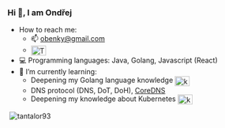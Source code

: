 ### Hi 👋, I am Ondřej

- How to reach me: 
  - 📫 obenky@gmail.com
  - <a href="https://www.linkedin.com/in/ond%C5%99ej-benkovsk%C3%BD-5b0842ba" target="blank"><img align="center" src="https://cdn.jsdelivr.net/npm/simple-icons@3.0.1/icons/linkedin.svg" alt="Tantalor93" height="20" width="30" /></a>
- 💻 Programming languages: Java, Golang, Javascript (React)
- 🌱 I’m currently learning:
  - Deepening my Golang language knowledge <a href="https://kubernetes.io/" target="blank"><img align="center" src="https://cdn.jsdelivr.net/npm/simple-icons@3.0.1/icons/golanguage.svg" alt="kubernetes" height="20" width="30" /></a>
  - DNS protocol (DNS, DoT, DoH), [CoreDNS](https://github.com/coredns/coredns)
  - Deepening my knowledge about Kubernetes <a href="https://kubernetes.io/" target="blank"><img align="center" src="https://cdn.jsdelivr.net/npm/simple-icons@3.0.1/icons/kubernetes.svg" alt="kubernetes" height="20" width="30" /></a>

<p>&nbsp;<img align="center" src="https://github-readme-stats.vercel.app/api?username=tantalor93&show_icons=true" alt="tantalor93" /></p>
